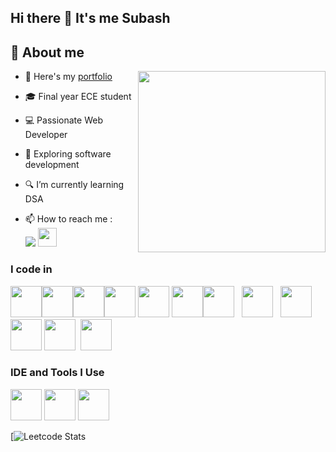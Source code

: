 ## Hi there 👋 It's me Subash

## 🚀 About me
<img align="right" width="300" height="290" src="https://res.cloudinary.com/dosxybcit/image/upload/v1725903443/Github/pvpw0v1a4xrbok6v6elv.gif">

- 🔭 Here's my [portfolio](https://subash26003.github.io/My-Portfolio/)                                    
- 🎓 Final year ECE student
- 💻 Passionate Web Developer
- 🌱 Exploring software development
- 🔍 I’m currently learning DSA

- 📫 How to reach me :
<br />  [<img src="https://img.shields.io/badge/LinkedIn-0077B5?style=for-the-badge&logo=linkedin&logoColor=white" />](https://www.linkedin.com/in/subash003/)  [<img width="30" height="30" src="https://img.icons8.com/?size=100&id=P7UIlhbpWzZm&format=png&color=000000" />](mailto:subashcat67@gmail.com)


### I code in
<img height="50" width="50" src="https://img.icons8.com/color/48/000000/java-coffee-cup-logo.png" /><img height="50" width="50" src="https://img.icons8.com/color/48/000000/python.png" /><img height="50" width="50" src="https://img.icons8.com/color/48/000000/javascript.png"/><img height="50" width="50" src="https://img.icons8.com/color/48/000000/c-programming.png" /> <img height="50" width="50" src="https://img.icons8.com/color/48/000000/html-5.png" /> <img height="50" width="50" src="https://img.icons8.com/color/48/000000/css3.png" /><img height="50" width="50" src="https://res.cloudinary.com/dosxybcit/image/upload/v1724937926/Logo/react_ezr1va.png"/>&nbsp;&nbsp;
<img height="50" width="50" src="https://img.icons8.com/color/48/000000/nodejs.png"/>
&nbsp;&nbsp;<img height="50" width="50" src="https://img.icons8.com/?size=100&id=kg46nzoJrmTR&format=png&color=000000"/><img height="50" width="50" src="https://img.icons8.com/color/48/000000/bootstrap.png" />
<img height="50" width="50" src="https://res.cloudinary.com/dosxybcit/image/upload/v1724937925/Logo/tailwind-css_j1amer.png"/>&nbsp;&nbsp;<img height="50" width="50" src="https://img.icons8.com/color/48/000000/mysql-logo.png"/>

### IDE and Tools I Use
<img height="50" width="50" src="https://img.icons8.com/color/48/000000/visual-studio-code-2019.png"/> <img height="50" width="50" src="https://res.cloudinary.com/dosxybcit/image/upload/v1725904788/Github/intelliJ-Idea_xxdmow.jpg"/> <img height="50" width="50" src="https://img.icons8.com/color/50/000000/git.png"/> 



[![Leetcode Stats](https://leetcard.jacoblin.cool/SUBASH__S?theme=dark&font=Roboto&ext=heatmap)


